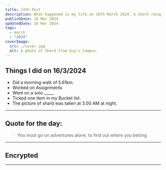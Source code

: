 ```yaml
---
title: 13th Post
description: What happened in my life on 16th March 2024. A short recap
publishDate: 16 Mar 2024
updatedDate: 16 Mar 2024
tags:
  - march
  - "2024"
coverImage:
  src: ./cover.jpg
  alt: A photo of Shard from Guy's Campus.
---
```


## Things I did on 16/3/2024

- Did a morning walk of 5.61km.
- Worked on Assignments
- Went on a solo _____
- Ticked one item in my Bucket list.
- The picture of shard was taken at 3.00 AM at night.
---

## Quote for the day:

> You must go on adventures alone, to find out where you belong

---

## Encrypted



---
